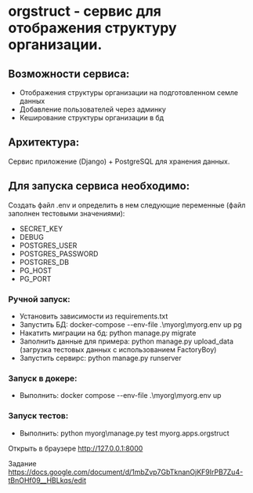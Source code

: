 # **orgstruct** - сервис для отображения структуру организации.

## Возможности сервиса:
- Отображения структуры организации на подготовленном семле данных
- Добавление пользователей через админку
- Кеширование структуры организации в бд

## Архитектура:
Сервис приложение (Django)  + PostgreSQL для хранения данных.  


## Для запуска сервиса необходимо:
Создать файл .env и определить в нем следующие переменные (файл заполнен тестовыми значениями): 
   * SECRET_KEY
   * DEBUG
   * POSTGRES_USER
   * POSTGRES_PASSWORD
   * POSTGRES_DB 
   * PG_HOST 
   * PG_PORT


### Ручной запуск:
- Установить зависимости из requirements.txt
- Запустить БД: docker-compose --env-file .\myorg\myorg\.env up pg
- Накатить миграции на бд: python manage.py migrate
- Заполнить данные для примера: python manage.py upload_data (загрузка тестовых данных с использованием FactoryBoy)
- Запустить сервирс: python manage.py runserver

### Запуск в докере:
- Выполнить: docker compose --env-file .\myorg\myorg\.env up

### Запуск тестов:
- Выполнить: python myorg\manage.py test myorg.apps.orgstruct


Открыть в браузере http://127.0.0.1:8000

Задание https://docs.google.com/document/d/1mbZvp7GbTknanOjKF9IrPB7Zu4-tBnOHf09__HBLkqs/edit